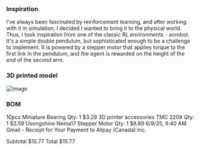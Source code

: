 ### Inspiration

I've always been fascinated by reinforcement learning, and after working with it in simulation, I decided I wanted to bring it to the physical world. Thus, I took inspiration from one of the classic RL environments - acrobot. It's a simple double pendulum, but sophisticated enough to be a challenge to implement. It is powered by a stepper motor that applies torque to the first link in the pendulum, and the agent is rewarded on the height of the end of the second arm.

### 3D printed model
![image](https://github.com/user-attachments/assets/b70a3959-57c2-4d95-8bf6-8142fe8f0810)


### BOM
10pcs Miniature Bearing
Qty: 1
$3.29
3D printer accessories TMC 2209 
Qty: 1
$3.59
Usongshine Nema17 Stepper Motor
Qty: 1
$8.89
6/9/25, 9:40 AM Gmail - Receipt for Your Payment to Alipay (Canada) Inc.

Subtotal $15.77
Total $15.77
